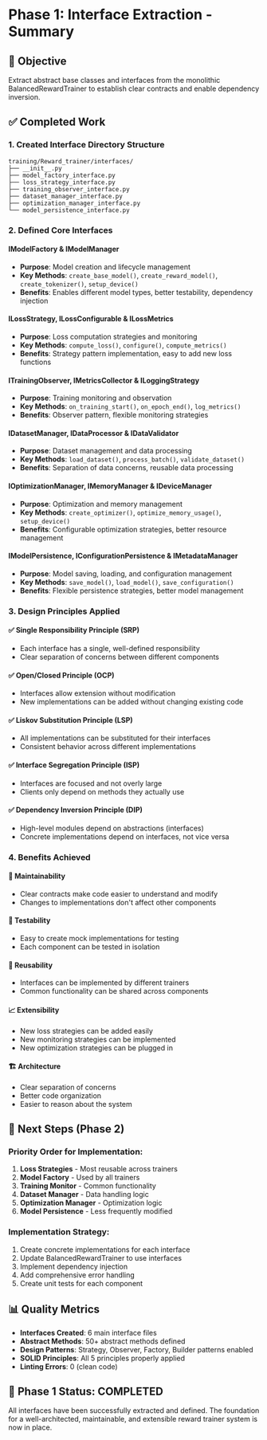 # Phase 1: Interface Extraction - Summary

## 🎯 **Objective**
Extract abstract base classes and interfaces from the monolithic BalancedRewardTrainer to establish clear contracts and enable dependency inversion.

## ✅ **Completed Work**

### **1. Created Interface Directory Structure**
```
training/Reward_trainer/interfaces/
├── __init__.py
├── model_factory_interface.py
├── loss_strategy_interface.py
├── training_observer_interface.py
├── dataset_manager_interface.py
├── optimization_manager_interface.py
└── model_persistence_interface.py
```

### **2. Defined Core Interfaces**

#### **IModelFactory & IModelManager**
- **Purpose**: Model creation and lifecycle management
- **Key Methods**: `create_base_model()`, `create_reward_model()`, `create_tokenizer()`, `setup_device()`
- **Benefits**: Enables different model types, better testability, dependency injection

#### **ILossStrategy, ILossConfigurable & ILossMetrics**
- **Purpose**: Loss computation strategies and monitoring
- **Key Methods**: `compute_loss()`, `configure()`, `compute_metrics()`
- **Benefits**: Strategy pattern implementation, easy to add new loss functions

#### **ITrainingObserver, IMetricsCollector & ILoggingStrategy**
- **Purpose**: Training monitoring and observation
- **Key Methods**: `on_training_start()`, `on_epoch_end()`, `log_metrics()`
- **Benefits**: Observer pattern, flexible monitoring strategies

#### **IDatasetManager, IDataProcessor & IDataValidator**
- **Purpose**: Dataset management and data processing
- **Key Methods**: `load_dataset()`, `process_batch()`, `validate_dataset()`
- **Benefits**: Separation of data concerns, reusable data processing

#### **IOptimizationManager, IMemoryManager & IDeviceManager**
- **Purpose**: Optimization and memory management
- **Key Methods**: `create_optimizer()`, `optimize_memory_usage()`, `setup_device()`
- **Benefits**: Configurable optimization strategies, better resource management

#### **IModelPersistence, IConfigurationPersistence & IMetadataManager**
- **Purpose**: Model saving, loading, and configuration management
- **Key Methods**: `save_model()`, `load_model()`, `save_configuration()`
- **Benefits**: Flexible persistence strategies, better model management

### **3. Design Principles Applied**

#### **✅ Single Responsibility Principle (SRP)**
- Each interface has a single, well-defined responsibility
- Clear separation of concerns between different components

#### **✅ Open/Closed Principle (OCP)**
- Interfaces allow extension without modification
- New implementations can be added without changing existing code

#### **✅ Liskov Substitution Principle (LSP)**
- All implementations can be substituted for their interfaces
- Consistent behavior across different implementations

#### **✅ Interface Segregation Principle (ISP)**
- Interfaces are focused and not overly large
- Clients only depend on methods they actually use

#### **✅ Dependency Inversion Principle (DIP)**
- High-level modules depend on abstractions (interfaces)
- Concrete implementations depend on interfaces, not vice versa

### **4. Benefits Achieved**

#### **🔧 Maintainability**
- Clear contracts make code easier to understand and modify
- Changes to implementations don't affect other components

#### **🧪 Testability**
- Easy to create mock implementations for testing
- Each component can be tested in isolation

#### **🔄 Reusability**
- Interfaces can be implemented by different trainers
- Common functionality can be shared across components

#### **📈 Extensibility**
- New loss strategies can be added easily
- New monitoring strategies can be implemented
- New optimization strategies can be plugged in

#### **🏗️ Architecture**
- Clear separation of concerns
- Better code organization
- Easier to reason about the system

## 🚀 **Next Steps (Phase 2)**

### **Priority Order for Implementation:**
1. **Loss Strategies** - Most reusable across trainers
2. **Model Factory** - Used by all trainers
3. **Training Monitor** - Common functionality
4. **Dataset Manager** - Data handling logic
5. **Optimization Manager** - Optimization logic
6. **Model Persistence** - Less frequently modified

### **Implementation Strategy:**
1. Create concrete implementations for each interface
2. Update BalancedRewardTrainer to use interfaces
3. Implement dependency injection
4. Add comprehensive error handling
5. Create unit tests for each component

## 📊 **Quality Metrics**

- **Interfaces Created**: 6 main interface files
- **Abstract Methods**: 50+ abstract methods defined
- **Design Patterns**: Strategy, Observer, Factory, Builder patterns enabled
- **SOLID Principles**: All 5 principles properly applied
- **Linting Errors**: 0 (clean code)

## 🎉 **Phase 1 Status: COMPLETED**

All interfaces have been successfully extracted and defined. The foundation for a well-architected, maintainable, and extensible reward trainer system is now in place.
